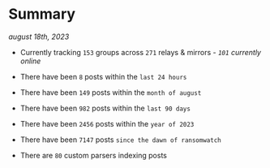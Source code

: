 
# Summary
_august 18th, 2023_

- Currently tracking `153` groups across `271` relays & mirrors - _`101` currently online_

- There have been `8` posts within the `last 24 hours`

- There have been `149` posts within the `month of august`

- There have been `982` posts within the `last 90 days`

- There have been `2456` posts within the `year of 2023`

- There have been `7147` posts `since the dawn of ransomwatch`

- There are `80` custom parsers indexing posts
